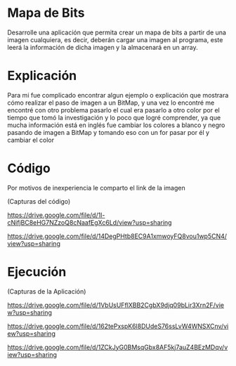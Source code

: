 # Mapa de Bits

Desarrolle una aplicación que permita crear un mapa de bits a partir de una imagen cualquiera, es decir, deberán cargar una imagen al programa, este leerá la información de dicha imagen y la almacenará en un array.

# Explicación

Para mi fue complicado encontrar algun ejemplo o explicación que mostrara cómo realizar el paso de imagen a un BitMap, y una vez lo encontré me encontré con otro problema pasarlo el cual era pasarlo a otro color
por el tiempo que tomó la investigación y lo poco que logré comprender, ya que mucha información está en inglés fue cambiar los colores a blanco y negro
pasando de imagen a BitMap y tomando eso con un for pasar por él y cambiar el color

# Código

Por motivos de inexperiencia le comparto el link de la imagen

(Capturas del código)

https://drive.google.com/file/d/1l-cNifjBC8eHG7NZzoQ8cNaafEgXc6Ld/view?usp=sharing

https://drive.google.com/file/d/14DegPHtb8EC9A1xmwoyFQ8vou1wp5CN4/view?usp=sharing

# Ejecución

(Capturas de la Aplicación)

https://drive.google.com/file/d/1VbUsUFflXBB2CgbX9djq09bLir3Xrn2F/view?usp=sharing

https://drive.google.com/file/d/162tePxspK6l8DUdeS76ssLvW4WNSXCnv/view?usp=sharing

https://drive.google.com/file/d/1ZCkJyG0BMsqGbx8AF5kj7auZ4BEzMDqv/view?usp=sharing

